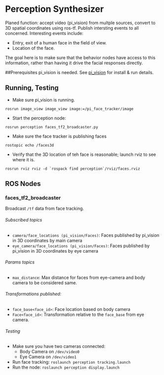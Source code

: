 Perception Synthesizer
======================

Planed function: accept video (pi_vision) from multple sources, convert
to 3D spatial coordinates using ros-tf. Publish intersting events to all
concerned. Interesting events include:

* Entry, exit of a human face in the field of view.
* Location of the face.

The goal here is to make sure that the behavior nodes have access to this
information, rather than having it drive the facial responses directly.

##Prerequisites
pi_vision is needed. See
[pi_vision](https://github.com/hansonrobotics/pi_vision) for install &
run details.

## Running, Testing
 * Make sure pi_vision is running.
```
rosrun image_view image_view image:=/pi_face_tracker/image
```
 * Start the perception node:
```
rosrun perception faces_tf2_broadcaster.py
```
 * Make sure the face tracker is publishing faces
```
rostopic echo /faces3d
```
 * Verify that the 3D location of teh face is reasonable; launch rviz to
   see where it is.
```
rosrun rviz rviz -d `rospack find perception`/rviz/faces.rviz
```

## ROS Nodes
### faces_tf2_broadcaster
Broadcast `/tf` data from face tracking.

###### Subscribed topics
 * `camera/face_locations (pi_vision/Faces)`: Faces published by pi_vision in 3D coordinates by main camera
 * `eye_camera/face_locations (pi_vision/Faces)`:  Faces published by pi_vision in 3D coordinates by eye camera
 
###### Params topics
 * `max_distance`: Max distance for faces from eye-camera and body camera to be considered same.

###### Transformations published:
 * `face_base<face_id>`: Face location based on body camera
 * `Face<face_id>`: Transformation relative to the `face_base` from eye camera.

###### Testing
 * Make sure you have two cameras connected:
   - Body Camera on `/dev/video0`
   - Eye Camera on `/dev/video1`
 * Run face tracking: `roslaunch perception tracking.launch`
 * Run the node: `roslaunch perception display.launch` 
